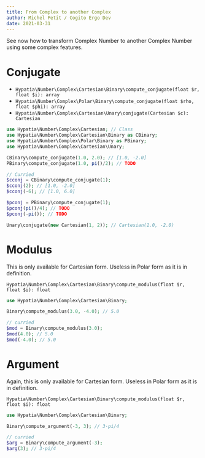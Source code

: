 ```yaml
---
title: From Complex to another Complex
author: Michel Petit / Cogito Ergo Dev
date: 2021-03-31
---
```




See now how to transform Complex Number to another Complex Number using some complex features.

# Conjugate

 - `Hypatia\Number\Complex\Cartesian\Binary\compute_conjugate(float $r, float $i): array`
 - `Hypatia\Number\Complex\Polar\Binary\compute_conjugate(float $rho, float $phi): array`
 - `Hypatia\Number\Complex\Cartesian\Unary\conjugate(Cartesian $c): Cartesian`


```php
use Hypatia\Number\Complex\Cartesian; // Class
use Hypatia\Number\Complex\Cartesian\Binary as CBinary;
use Hypatia\Number\Complex\Polar\Binary as PBinary;
use Hypatia\Number\Complex\Cartesian\Unary;

CBinary\compute_conjugate(1.0, 2.0); // [1.0, -2.0]
PBinary\compute_conjugate(1.0, pi()/2); // TODO

// Curried
$cconj = CBinary\compute_conjugate(1);
$cconj(2); // [1.0, -2.0]
$cconj(-6); // [1.0, 6.0]

$pconj = PBinary\compute_conjugate(1);
$pconj(pi()/4); // TODO
$pconj(-pi()); // TODO

Unary\conjugate(new Cartesian(1, 2)); // Cartesian(1.0, -2.0)
```

# Modulus

This is only available for Cartesian form. Useless in Polar form as it is in definition.

`Hypatia\Number\Complex\Cartesian\Binary\compute_modulus(float $r, float $i): float`

```php
use Hypatia\Number\Complex\Cartesian\Binary;

Binary\compute_modulus(3.0, -4.0); // 5.0

// curried
$mod = Binary\compute_modulus(3.0);
$mod(4.0); // 5.0
$mod(-4.0); // 5.0
```

# Argument

Again, this is only available for Cartesian form. Useless in Polar form as it is in definition.

`Hypatia\Number\Complex\Cartesian\Binary\compute_modulus(float $r, float $i): float`

```php
use Hypatia\Number\Complex\Cartesian\Binary;

Binary\compute_argument(-3, 3); // 3⋅pi/4

// curried
$arg = Binary\compute_argument(-3);
$arg(3); // 3⋅pi/4
```
